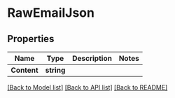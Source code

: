 # RawEmailJson

## Properties

Name | Type | Description | Notes
------------ | ------------- | ------------- | -------------
**Content** | **string** |  | 

[[Back to Model list]](../README#documentation-for-models) [[Back to API list]](../README#documentation-for-api-endpoints) [[Back to README]](../README)


